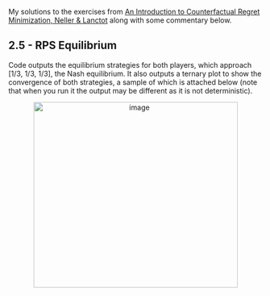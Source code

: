My solutions to the exercises from [An Introduction to Counterfactual Regret Minimization, Neller &amp; Lanctot](https://www.ma.imperial.ac.uk/~dturaev/neller-lanctot.pdf) along with some commentary below.

## 2.5 - RPS Equilibrium
Code outputs the equilibrium strategies for both players, which approach [1/3, 1/3, 1/3], the Nash equilibrium. It also outputs a ternary plot to show the convergence of both strategies, a sample of which is attached below (note that when you run it the output may be different as it is not deterministic).

<p align="center"><img width="405" height="368" alt="image" src="https://github.com/user-attachments/assets/3bafd415-a817-4e16-a14b-7b1c0fd295a1" /></p>

